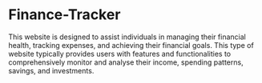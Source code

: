 # Finance-Tracker
This website is designed to assist individuals in managing their financial health, tracking expenses, and achieving their financial goals. This type of website typically provides users with features and functionalities to comprehensively monitor and analyse their income, spending patterns, savings, and investments.
